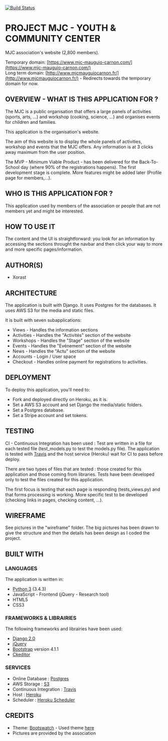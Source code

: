 [![Build Status](https://travis-ci.org/Xorast/MJC-Website.svg?branch=master)](https://travis-ci.org/Xorast/MJC-Website)

# PROJECT MJC - YOUTH & COMMUNITY CENTER

MJC association's website (2,800 members).

Temporary domain: [https://www.mjc-mauguio-carnon.com/](https://www.mjc-mauguio-carnon.com/)  
Long term domain: [http://www.mjcmauguiocarnon.fr/](http://www.mjcmauguiocarnon.fr/) - Redirects towards the temporary domain for now.

## OVERVIEW - WHAT IS THIS APPLICATION FOR ?

The MJC is a public organisation that offers a large panels of activities (sports, arts, ...) and workshop (cooking, science, ...) and organises events for children and families.

This application is the organisation's website.

The aim of this website is to display the whole panels of activities, workshop and events that the MJC offers.
Any information is at 3 clicks away maximum from the user position.

The MVP - Minimum Viable Product - has been delivered for the Back-To-School day (where 90% of the registrations happens).
The first development stage is complete. More features might be added later (Profile page for members,...).

## WHO IS THIS APPLICATION FOR ?

This application used by members of the association or people that are not members yet and might be interested.

## HOW TO USE IT

The content and the UI is straightforward: you look for an information by accessing the sections throught the navbar and then click your way to more and more specific pages/information. 

## AUTHOR(S)

* Xorast

## ARCHITECTURE

The application is built with Django.
It uses Postgres for the databases.
It uses AWS S3 for the media and static files.

It is built with seven subapplications:

* Views - Handles the information sections
* Activities - Handles the "Activités" section of the website
* Workshops - Handles the "Stage" section of the website
* Events - Handles the "Evénement" section of the website
* News - Handles the "Actu" section of the website
* Accounts - Login / User space
* Checkout - Handles online payment for registrations to activities.

## DEPLOYMENT

To deploy this application, you'll need to:

* Fork and deployed directly on Heroku, as it is.
* Set a AWS S3 account and set Django the media/static folders.
* Set a Postgres database.
* Set a Stripe account and set tokens.

## TESTING

CI - Continuous Integration has been used :
Test are written in a file for each tested file (test_models.py to test the models.py file).
The application is tested with [Travis](https://travis-ci.org/) and the host service (Heroku) wait for CI to pass before deploy.

There are two types of files that are tested : those created for this application and those coming from libraries.
Tests have been developed only to test the files created for this application.

The first focus is testing that each page is responding (tests_views.py) and that forms processing is working.
More specific test to be developed (checking links in pages, checking content, ...).

## WIREFRAME

See pictures in the "wireframe" folder.
The big pictures has been drawn to give the structure and then the details has been design as I coded the project.

## BUILT WITH
### LANGUAGES
The application is written in:
* [Python 3](https://www.python.org/) (3.4.3) 
* JavaScript - Frontend  (jQuery - Research tool)
* HTML5 
* CSS3

### FRAMEWORKS & LIBRAIRIES
The following frameworks and librairies have been used:
* [Django 2.0](https://www.djangoproject.com/)
* [jQuery](https://jquery.com/)
* [Bootstrap](https://getbootstrap.com/) version 4.1.1
* [Ckeditor](https://django-ckeditor.readthedocs.io/en/latest/)


### SERVICES
* Online Database : [Postgres](https://www.heroku.com/postgres)
* AWS Storage : [S3](https://aws.amazon.com/s3/)
* Continuous Integration : [Travis](https://travis-ci.org/)
* Host : [Heroku](https://heroku.com)
* Scheduler : [Heroku Scheduler](https://devcenter.heroku.com/articles/scheduler)

## CREDITS
* Theme: [Bootswatch](https://bootswatch.com/) - Used theme [here](https://bootswatch.com/cerulean/)
* Pictures are provided by the association